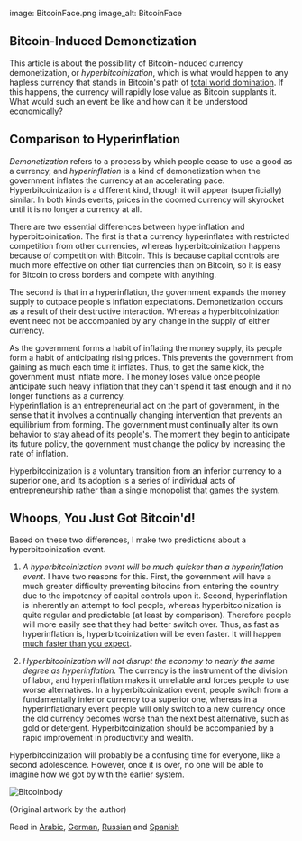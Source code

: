 image: BitcoinFace.png
image_alt: BitcoinFace

## Bitcoin-Induced Demonetization

This article is about the possibility of Bitcoin-induced currency demonetization, or *hyperbitcoinization*, which is what would happen to any hapless currency that stands in Bitcoin's path of [total world domination](/mempool/why-bitcoin-will-continue-to-grow). If this happens, the currency will rapidly lose value as Bitcoin supplants it. What would such an event be like and how can it be understood economically?

## Comparison to Hyperinflation

*Demonetization* refers to a process by which people cease to use a good as a currency, and *hyperinflation* is a kind of demonetization when the government inflates the currency at an accelerating pace. Hyperbitcoinization is a different kind, though it will appear (superficially) similar. In both kinds events, prices in the doomed currency will skyrocket until it is no longer a currency at all.

There are two essential differences between hyperinflation and hyperbitcoinization. The first is that a currency hyperinflates with restricted competition from other currencies, whereas hyperbitcoinization happens because of competition with Bitcoin. This is because capital controls are much more effective on other fiat currencies than on Bitcoin, so it is easy for Bitcoin to cross borders and compete with anything.

The second is that in a hyperinflation, the government expands the money supply to outpace people's inflation expectations. Demonetization occurs as a result of their destructive interaction. Whereas a hyperbitcoinization event need not be accompanied by any change in the supply of either currency.

As the government forms a habit of inflating the money supply, its people form a habit of anticipating rising prices. This prevents the government from gaining as much each time it inflates. Thus, to get the same kick, the government must inflate more. The money loses value once people anticipate such heavy inflation that they can't spend it fast enough and it no longer functions as a currency.                
Hyperinflation is an entrepreneurial act on the part of government, in the sense that it involves a continually changing intervention that prevents an equilibrium from forming. The government must continually alter its own behavior to stay ahead of its people's. The moment they begin to anticipate its future policy, the government must change the policy by increasing the rate of inflation.

Hyperbitcoinization is a voluntary transition from an inferior currency to a superior one, and its adoption is a series of individual acts of entrepreneurship rather than a single monopolist that games the system.

## Whoops, You Just Got Bitcoin'd!

Based on these two differences, I make two predictions about a hyperbitcoinization event.

1. *A hyperbitcoinization event will be much quicker than a hyperinflation event*. I have two reasons for this. First, the government will have a much greater difficulty preventing bitcoins from entering the country due to the impotency of capital controls upon it. Second, hyperinflation is inherently an attempt to fool people, whereas hyperbitcoinization is quite regular and predictable (at least by comparison). Therefore people will more easily see that they had better switch over. Thus, as fast as hyperinflation is, hyperbitcoinization will be even faster. It will happen [much faster than you expect](/mempool/why-bitcoin-will-continue-to-grow).

2. *Hyperbitcoinization will not disrupt the economy to nearly the same degree as hyperinflation.* The currency is the instrument of the division of labor, and hyperinflation makes it unreliable and forces people to use worse alternatives. In a hyperbitcoinization event, people switch from a fundamentally inferior currency to a superior one, whereas in a hyperinflationary event people will only switch to a new currency once the old currency becomes worse than the next best alternative, such as gold or detergent. Hyperbitcoinization should be accompanied by a rapid improvement in productivity and wealth.

Hyperbitcoinization will probably be a confusing time for everyone, like a second adolescence. However, once it is over, no one will be able to imagine how we got by with the earlier system.

<div class="article-image">
  <img class="img-responsive center-block img-rounded" alt="Bitcoinbody" src="/static/img/mempool/hyperbitcoinization/Bitcoinbody.png"/>
</div>

<p class="text-muted text-center">
	(Original artwork by the author)
</p>

Read in [Arabic](/mempool/hyperbitcoinization/ar/), [German](/mempool/hyperbitcoinization/de/), [Russian](/mempool/hyperbitcoinization/ru/) and [Spanish](/mempool/hyperbitcoinization/es/)